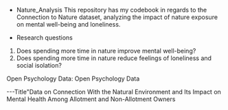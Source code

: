 * Nature_Analysis
This repository has my codebook in regards to the Connection to Nature dataset, analyzing the impact of nature exposure on mental well-being and loneliness.

* Research questions

1. Does spending more time in nature improve mental well-being?
2. Does spending more time in nature reduce feelings of loneliness and social isolation?

Open Psychology Data: Open Psychology Data 

---Title"Data on Connection With the Natural Environment and Its Impact on Mental Health Among Allotment and Non-Allotment Owners
